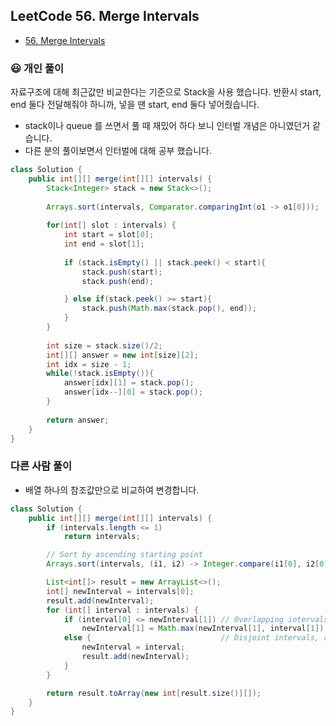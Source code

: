 
## LeetCode 56. Merge Intervals

- [56. Merge Intervals](https://leetcode.com/problems/merge-intervals/)


### 😃 개인 풀이

자료구조에 대해 최근값만 비교한다는 기준으로 Stack을 사용 했습니다.
반환시 start, end 둘다 전달해줘야 하니까, 넣을 땐 start, end 둘다 넣어줬습니다.
- stack이나 queue 를 쓰면서 풀 때 재밌어 하다 보니 인터벌 개념은 아니였던거 같습니다.
- 다른 분의 풀이보면서 인터벌에 대해 공부 했습니다.

``` java
class Solution {
    public int[][] merge(int[][] intervals) {
        Stack<Integer> stack = new Stack<>();
        
        Arrays.sort(intervals, Comparator.comparingInt(o1 -> o1[0]));
        
        for(int[] slot : intervals) {
            int start = slot[0];
            int end = slot[1];
            
            if (stack.isEmpty() || stack.peek() < start){
                stack.push(start);
                stack.push(end);

            } else if(stack.peek() >= start){
                stack.push(Math.max(stack.pop(), end));
            }            
        }
        
        int size = stack.size()/2;
        int[][] answer = new int[size][2];
        int idx = size - 1;
        while(!stack.isEmpty()){
            answer[idx][1] = stack.pop();
            answer[idx--][0] = stack.pop(); 
        }
        
        return answer;
    }
}
```



### 다른 사람 풀이

- 배열 하나의 참조값만으로 비교하여 변경합니다.

``` java
class Solution {
	public int[][] merge(int[][] intervals) {
		if (intervals.length <= 1)
			return intervals;

		// Sort by ascending starting point
		Arrays.sort(intervals, (i1, i2) -> Integer.compare(i1[0], i2[0]));

		List<int[]> result = new ArrayList<>();
		int[] newInterval = intervals[0];
		result.add(newInterval);
		for (int[] interval : intervals) {
			if (interval[0] <= newInterval[1]) // Overlapping intervals, move the end if needed
				newInterval[1] = Math.max(newInterval[1], interval[1]);
			else {                             // Disjoint intervals, add the new interval to the list
				newInterval = interval;
				result.add(newInterval);
			}
		}

		return result.toArray(new int[result.size()][]);
	}
}
```
